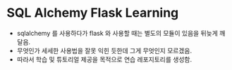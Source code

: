# SQL Alchemy Flask Learning

- sqlalchemy 를 사용하다가 flask 와 사용할 때는 별도의 모듈이 있음을 뒤늦게 깨달음.
- 무엇인가 세세한 사용법을 잘못 익힌 듯한데 그게 무엇인지 모르겠음.
- 따라서 학습 및 튜토리얼 제공을 목적으로 연습 레포지토리를 생성함.
